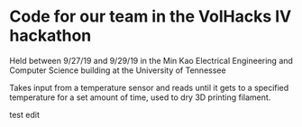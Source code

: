 # Code for our team in the VolHacks IV hackathon

Held between 9/27/19 and 9/29/19 in the Min Kao Electrical Engineering and Computer Science building at the University of Tennessee

Takes input from a temperature sensor and reads until it gets to a specified temperature for a set amount of time, used to dry 3D printing filament.

test edit